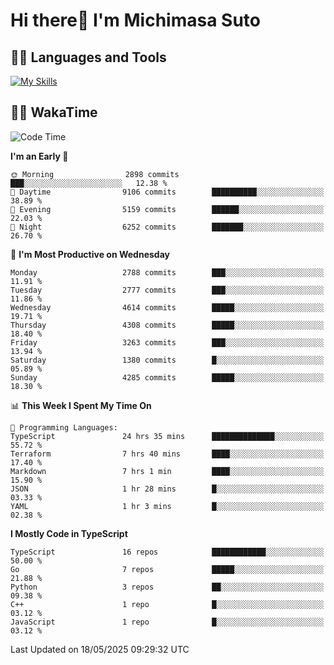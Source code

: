 # Hi there👋 I'm Michimasa Suto

## 🧑‍💻 Languages and Tools
[![My Skills](https://skillicons.dev/icons?i=ts,nextjs,react,go,python,aws,terraform)](https://skillicons.dev)

<!--
**Suto-Michimasa/Suto-Michimasa** is a ✨ _special_ ✨ repository because its `README.md` (this file) appears on your GitHub profile.

Here are some ideas to get you started:

- 🔭 I’m currently working on ...
- 🌱 I’m currently learning ...
- 👯 I’m looking to collaborate on ...
- 🤔 I’m looking for help with ...
- 💬 Ask me about ...
- 📫 How to reach me: ...
- 😄 Pronouns: ...
- ⚡ Fun fact: ...
-->
<!--
## 💎 Github Stats

<div>
  <img height="170" align="left" src="https://github-readme-stats.vercel.app/api?username=Suto-michimasa&count_private=true&show_icons=true&theme=dark" />
  <img height="170" src="https://github-readme-stats.vercel.app/api/top-langs/?username=Suto-michimasa&langs_count=8&layout=compact&theme=dark" />
</div>
-->
<!-- ## 🏆 GitHub Profile Trophy

<img width="800" src="https://github-profile-trophy.vercel.app/?username=Suto-michimasa&theme=onedark&no-frame=true"/>
 -->

## 🧑‍💻 WakaTime
<!--START_SECTION:waka-->
![Code Time](http://img.shields.io/badge/Code%20Time-851%20hrs%2011%20mins-blue)

**I'm an Early 🐤** 

```text
🌞 Morning                2898 commits        ███░░░░░░░░░░░░░░░░░░░░░░   12.38 % 
🌆 Daytime                9106 commits        ██████████░░░░░░░░░░░░░░░   38.89 % 
🌃 Evening                5159 commits        ██████░░░░░░░░░░░░░░░░░░░   22.03 % 
🌙 Night                  6252 commits        ███████░░░░░░░░░░░░░░░░░░   26.70 % 
```
📅 **I'm Most Productive on Wednesday** 

```text
Monday                   2788 commits        ███░░░░░░░░░░░░░░░░░░░░░░   11.91 % 
Tuesday                  2777 commits        ███░░░░░░░░░░░░░░░░░░░░░░   11.86 % 
Wednesday                4614 commits        █████░░░░░░░░░░░░░░░░░░░░   19.71 % 
Thursday                 4308 commits        █████░░░░░░░░░░░░░░░░░░░░   18.40 % 
Friday                   3263 commits        ███░░░░░░░░░░░░░░░░░░░░░░   13.94 % 
Saturday                 1380 commits        █░░░░░░░░░░░░░░░░░░░░░░░░   05.89 % 
Sunday                   4285 commits        █████░░░░░░░░░░░░░░░░░░░░   18.30 % 
```


📊 **This Week I Spent My Time On** 

```text
💬 Programming Languages: 
TypeScript               24 hrs 35 mins      ██████████████░░░░░░░░░░░   55.72 % 
Terraform                7 hrs 40 mins       ████░░░░░░░░░░░░░░░░░░░░░   17.40 % 
Markdown                 7 hrs 1 min         ████░░░░░░░░░░░░░░░░░░░░░   15.90 % 
JSON                     1 hr 28 mins        █░░░░░░░░░░░░░░░░░░░░░░░░   03.33 % 
YAML                     1 hr 3 mins         █░░░░░░░░░░░░░░░░░░░░░░░░   02.38 % 
```

**I Mostly Code in TypeScript** 

```text
TypeScript               16 repos            ████████████░░░░░░░░░░░░░   50.00 % 
Go                       7 repos             █████░░░░░░░░░░░░░░░░░░░░   21.88 % 
Python                   3 repos             ██░░░░░░░░░░░░░░░░░░░░░░░   09.38 % 
C++                      1 repo              █░░░░░░░░░░░░░░░░░░░░░░░░   03.12 % 
JavaScript               1 repo              █░░░░░░░░░░░░░░░░░░░░░░░░   03.12 % 
```




 Last Updated on 18/05/2025 09:29:32 UTC
<!--END_SECTION:waka-->
